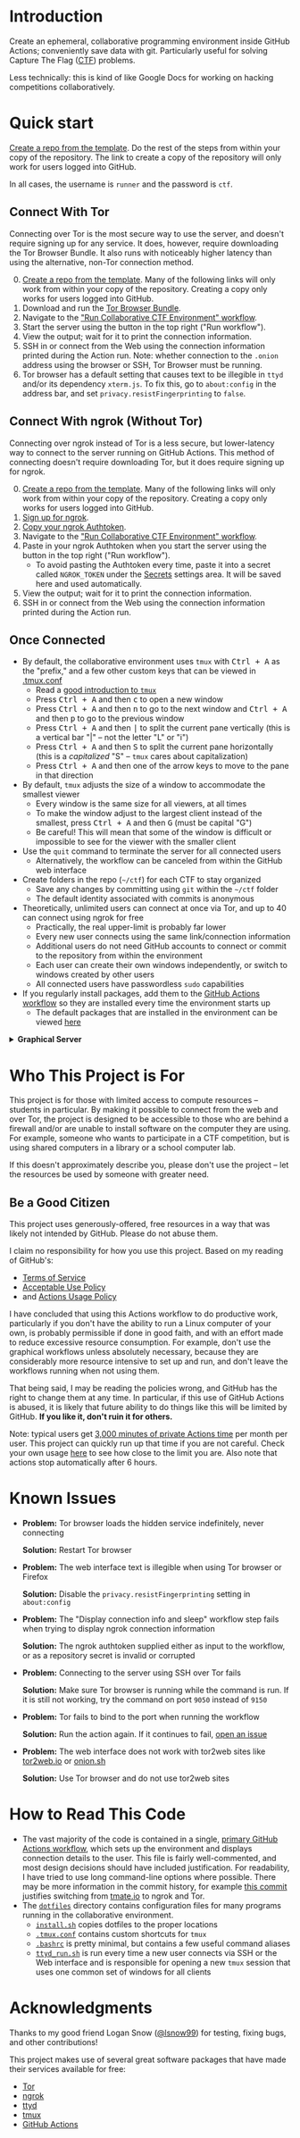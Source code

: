# Introduction

Create an ephemeral, collaborative programming environment inside GitHub
Actions; conveniently save data with git. Particularly useful for solving
Capture The Flag
([CTF](https://en.wikipedia.org/wiki/Capture_the_flag#Computer_security))
problems.

Less technically: this is kind of like Google Docs for working on hacking
competitions collaboratively.

# Quick start

[Create a repo from the
template](https://github.com/jstrieb/ctf-collab-template/generate). Do the rest
of the steps from within your copy of the repository. The link to create a copy
of the repository will only work for users logged into GitHub.

In all cases, the username is `runner` and the password is `ctf`.

## Connect With Tor

Connecting over Tor is the most secure way to use the server, and doesn't
require signing up for any service. It does, however, require downloading the
Tor Browser Bundle. It also runs with noticeably higher latency than using the
alternative, non-Tor connection method.

0. [Create a repo from the
   template](https://github.com/jstrieb/ctf-collab-template/generate). Many of
   the following links will only work from within your copy of the repository.
   Creating a copy only works for users logged into GitHub.
1. Download and run the [Tor Browser
   Bundle](https://www.torproject.org/download/).
2. Navigate to the ["Run Collaborative CTF Environment"
   workflow](../../actions?query=workflow%3A"Run+Collaborative+CTF+Environment").
3. Start the server using the button in the top right ("Run workflow").
4. View the output; wait for it to print the connection information.
5. SSH in or connect from the Web using the connection information printed
   during the Action run. Note: whether connection to the `.onion` address
   using the browser or SSH, Tor Browser must be running.
6. Tor browser has a default setting that causes text to be illegible in `ttyd`
   and/or its dependency `xterm.js`. To fix this, go to `about:config` in the
   address bar, and set `privacy.resistFingerprinting` to `false`.

## Connect With ngrok (Without Tor)

Connecting over ngrok instead of Tor is a less secure, but lower-latency way to
connect to the server running on GitHub Actions. This method of connecting
doesn't require downloading Tor, but it does require signing up for ngrok.

0. [Create a repo from the
   template](https://github.com/jstrieb/ctf-collab-template/generate). Many of
   the following links will only work from within your copy of the repository.
   Creating a copy only works for users logged into GitHub.
1. [Sign up for ngrok](https://dashboard.ngrok.com/get-started/setup).
2. [Copy your ngrok
   Authtoken](https://dashboard.ngrok.com/auth/your-authtoken).
3. Navigate to the ["Run Collaborative CTF Environment"
   workflow](../../actions?query=workflow%3A"Run+Collaborative+CTF+Environment").
4. Paste in your ngrok Authtoken when you start the server using the button in
   the top right ("Run workflow").
   - To avoid pasting the Authtoken every time, paste it into a secret called
     `NGROK_TOKEN` under the [Secrets](../../settings/secrets/actions) settings
     area. It will be saved here and used automatically.
5. View the output; wait for it to print the connection information.
6. SSH in or connect from the Web using the connection information printed
   during the Action run.

## Once Connected

- By default, the collaborative environment uses `tmux` with <kbd>Ctrl +
  A</kbd> as the "prefix," and a few other custom keys that can be viewed in
  [.tmux.conf](dotfiles/.tmux.conf)
  - Read a [good introduction to
    `tmux`](https://www.hamvocke.com/blog/a-quick-and-easy-guide-to-tmux/)
  - Press <kbd>Ctrl + A</kbd> and then <kbd>c</kbd> to open a new window
  - Press <kbd>Ctrl + A</kbd> and then <kbd>n</kbd> to go to the next window
    and <kbd>Ctrl + A</kbd> and then <kbd>p</kbd> to go to the previous window
  - Press <kbd>Ctrl + A</kbd> and then <kbd>|</kbd> to split the current pane
    vertically (this is a vertical bar "|" – not the letter "L" or "i")
  - Press <kbd>Ctrl + A</kbd> and then <kbd>S</kbd> to split the current pane
    horizontally (this is a *capitalized* "S" – `tmux` cares about
    capitalization)
  - Press <kbd>Ctrl + A</kbd> and then one of the arrow keys to move to the
    pane in that direction
- By default, `tmux` adjusts the size of a window to accommodate the smallest
  viewer
  - Every window is the same size for all viewers, at all times
  - To make the window adjust to the largest client instead of the smallest,
    press <kbd>Ctrl + A</kbd> and then <kbd>G</kbd> (must be capital "G")
  - Be careful! This will mean that some of the window is difficult or
    impossible to see for the viewer with the smaller client
- Use the `quit` command to terminate the server for all connected users
  - Alternatively, the workflow can be canceled from within the GitHub web
    interface
- Create folders in the repo (`~/ctf`) for each CTF to stay organized
  - Save any changes by committing using `git` within the `~/ctf` folder
  - The default identity associated with commits is anonymous
- Theoretically, unlimited users can connect at once via Tor, and up to 40 can
  connect using ngrok for free
  - Practically, the real upper-limit is probably far lower
  - Every new user connects using the same link/connection information
  - Additional users do not need GitHub accounts to connect or commit to the
    repository from within the environment
  - Each user can create their own windows independently, or switch to windows
    created by other users
  - All connected users have passwordless `sudo` capabilities
- If you regularly install packages, add them to the [GitHub Actions
  workflow](./.github/workflows/run-server.yml#L35) so they are installed every
  time the environment starts up
  - The default packages that are installed in the environment can be viewed
    [here](./.github/workflows/run-server.yml#L35)

<details>

<summary><b>Graphical Server</b></summary>

**Don't use the graphical workflow unless absolutely necessary!**

0. [Create a repo from the
   template](https://github.com/jstrieb/ctf-collab-template/generate). Many of
   the following links will only work from within your copy of the repository.
   Creating a copy only works for users logged into GitHub.
1. [Sign up for ngrok](https://dashboard.ngrok.com/get-started/setup).
2. [Copy your ngrok
   Authtoken](https://dashboard.ngrok.com/auth/your-authtoken).
3. Navigate to the ["Run Graphical RDP CTF Environment (Ubuntu GNOME)"
   workflow](../../actions?query=workflow%3A"Run+Graphical+RDP+CTF+Environment+(Ubuntu+GNOME)").
4. Paste in your ngrok Authtoken when you start the server using the button in
   the top right ("Run workflow").
   - To avoid pasting the Authtoken every time, paste it into a secret called
     `NGROK_TOKEN` under the [Secrets](../../settings/secrets/actions) settings
     area. It will be saved here and used automatically.
5. View the output; wait for it to print the connection information.
6. Paste the connection link into your [remote desktop (RDP)
   client](https://en.wikipedia.org/wiki/Remote_Desktop_Protocol).
   - On Windows, press the start button and search for "Remote Desktop
     Connection" – the client should be installed by default.
   - On Linux [Remmina](https://remmina.org/how-to-install-remmina/) is a
     well-regarded RDP client.

</details>

# Who This Project is For

This project is for those with limited access to compute resources – students
in particular. By making it possible to connect from the web and over Tor, the
project is designed to be accessible to those who are behind a firewall and/or
are unable to install software on the computer they are using. For example,
someone who wants to participate in a CTF competition, but is using
shared computers in a library or a school computer lab.

If this doesn't approximately describe you, please don't use the project – let
the resources be used by someone with greater need.

## Be a Good Citizen

This project uses generously-offered, free resources in a way that was likely
not intended by GitHub. Please do not abuse them.

I claim no responsibility for how you use this project. Based on my reading of
GitHub's:

- [Terms of
  Service](https://docs.github.com/en/free-pro-team@latest/github/site-policy/github-terms-of-service#the-github-terms-of-service)
- [Acceptable Use
  Policy](https://docs.github.com/en/free-pro-team@latest/github/site-policy/github-acceptable-use-policies)
- and [Actions Usage
  Policy](https://docs.github.com/en/free-pro-team@latest/github/site-policy/github-additional-product-terms)

I have concluded that using this Actions workflow to do productive work,
particularly if you don't have the ability to run a Linux computer of your own,
is probably permissible if done in good faith, and with an effort made to
reduce excessive resource consumption. For example, don't use the graphical
workflows unless absolutely necessary, because they are considerably more
resource intensive to set up and run, and don't leave the workflows running
when not using them.

That being said, I may be reading the policies wrong, and GitHub has the right
to change them at any time. In particular, if this use of GitHub Actions is
abused, it is likely that future ability to do things like this will be limited
by GitHub. **If you like it, don't ruin it for others.**

Note: typical users get [3,000 minutes of private Actions
time](https://docs.github.com/en/free-pro-team@latest/actions/reference/usage-limits-billing-and-administration#usage-limits)
per month per user. This project can quickly run up that time if you are not
careful. Check your own usage [here](https://github.com/settings/billing) to
see how close to the limit you are. Also note that actions stop automatically
after 6 hours.

# Known Issues

- **Problem:** Tor browser loads the hidden service indefinitely, never
  connecting

  **Solution:** Restart Tor browser
- **Problem:** The web interface text is illegible when using Tor browser or
  Firefox

  **Solution:** Disable the `privacy.resistFingerprinting` setting in
  `about:config`
- **Problem:** The "Display connection info and sleep" workflow step fails when
  trying to display ngrok connection information

  **Solution:** The ngrok authtoken supplied either as input to the workflow,
  or as a repository secret is invalid or corrupted
- **Problem:** Connecting to the server using SSH over Tor fails

  **Solution:** Make sure Tor browser is running while the command is run. If
  it is still not working, try the command on port `9050` instead of `9150`
- **Problem:** Tor fails to bind to the port when running the workflow

  **Solution:** Run the action again. If it continues to fail, [open an
  issue](https://github.com/jstrieb/ctf-collab-template/issues/new)
- **Problem:** The web interface does not work with tor2web sites like
  [tor2web.io](https://tor2web.io) or [onion.sh](https://onion.sh)

  **Solution:** Use Tor browser and do not use tor2web sites

# How to Read This Code

- The vast majority of the code is contained in a single, [primary GitHub
  Actions workflow](./.github/workflows/run-server.yml), which sets up the
  environment and displays connection details to the user. This file is fairly
  well-commented, and most design decisions should have included justification.
  For readability, I have
  tried to use long command-line options where possible. There may be more
  information in the commit history, for example [this
  commit](https://github.com/jstrieb/ctf-collab-template/commit/47148f0ecc78c755cd69e5f09d76a4fc94530df9)
  justifies switching from [tmate.io](https://tmate.io) to ngrok and Tor.
- The [`dotfiles`](./dotfiles) directory contains configuration files for many
  programs running in the collaborative environment.
  - [`install.sh`](./dotfiles/install.sh) copies dotfiles to the proper
    locations
  - [`.tmux.conf`](./dotfiles/.tmux.conf) contains custom shortcuts for `tmux`
  - [`.bashrc`](./dotfiles/.bashrc) is pretty minimal, but contains a few
    useful command aliases
  - [`ttyd_run.sh`](./dotfiles/ttyd_run.sh) is run every time a new user
    connects via SSH or the Web interface and is responsible for opening a new
    `tmux` session that uses one common set of windows for all clients

# Acknowledgments

Thanks to my good friend Logan Snow ([@lsnow99](https://github.com/lsnow99))
for testing, fixing bugs, and other contributions!

This project makes use of several great software packages that have made their
services available for free:

- [Tor](https://www.torproject.org/)
- [ngrok](https://ngrok.com)
- [ttyd](https://github.com/tsl0922/ttyd)
- [tmux](https://en.wikipedia.org/wiki/Tmux)
- [GitHub Actions](https://github.com/features/actions)
